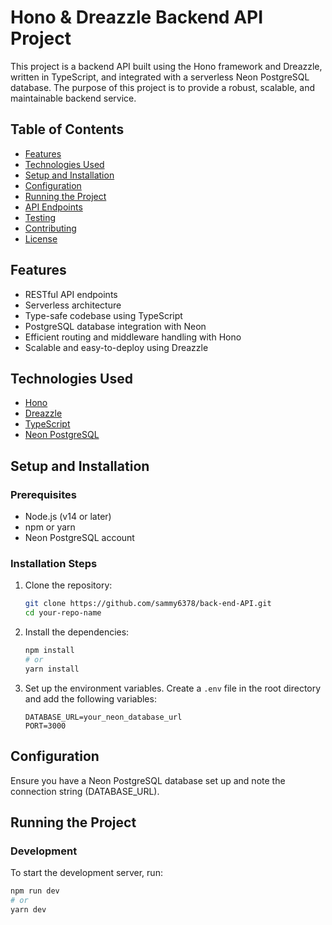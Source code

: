 # Hono & Dreazzle Backend API Project

This project is a backend API built using the Hono framework and Dreazzle, written in TypeScript, and integrated with a serverless Neon PostgreSQL database. The purpose of this project is to provide a robust, scalable, and maintainable backend service.

## Table of Contents
- [Features](#features)
- [Technologies Used](#technologies-used)
- [Setup and Installation](#setup-and-installation)
- [Configuration](#configuration)
- [Running the Project](#running-the-project)
- [API Endpoints](#api-endpoints)
- [Testing](#testing)
- [Contributing](#contributing)
- [License](#license)

## Features
- RESTful API endpoints
- Serverless architecture
- Type-safe codebase using TypeScript
- PostgreSQL database integration with Neon
- Efficient routing and middleware handling with Hono
- Scalable and easy-to-deploy using Dreazzle

## Technologies Used
- [Hono](https://hono.dev/)
- [Dreazzle](https://dreazzle.dev/)
- [TypeScript](https://www.typescriptlang.org/)
- [Neon PostgreSQL](https://neon.tech/)

## Setup and Installation

### Prerequisites
- Node.js (v14 or later)
- npm or yarn
- Neon PostgreSQL account

### Installation Steps
1. Clone the repository:
    ```bash
    git clone https://github.com/sammy6378/back-end-API.git
    cd your-repo-name
    ```

2. Install the dependencies:
    ```bash
    npm install
    # or
    yarn install
    ```

3. Set up the environment variables. Create a `.env` file in the root directory and add the following variables:
    ```env
    DATABASE_URL=your_neon_database_url
    PORT=3000
    ```

## Configuration
Ensure you have a Neon PostgreSQL database set up and note the connection string (DATABASE_URL).

## Running the Project

### Development
To start the development server, run:
```bash
npm run dev
# or
yarn dev

